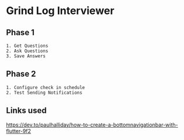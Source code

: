 # Grind Log Interviewer

## Phase 1

    1. Get Questions
    2. Ask Questions
    3. Save Answers

## Phase 2

    1. Configure check in schedule
    2. Test Sending Notifications

## Links used

https://dev.to/paulhalliday/how-to-create-a-bottomnavigationbar-with-flutter-9f2